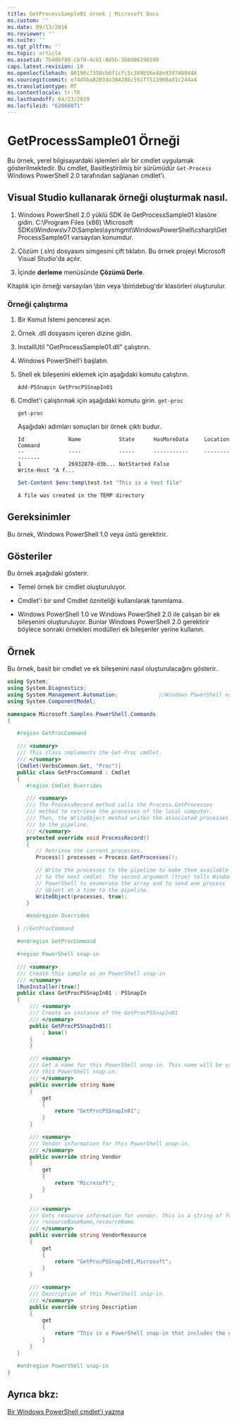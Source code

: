 ```yaml
---
title: GetProcessSample01 örnek | Microsoft Docs
ms.custom: ''
ms.date: 09/13/2016
ms.reviewer: ''
ms.suite: ''
ms.tgt_pltfrm: ''
ms.topic: article
ms.assetid: 7b48bf80-cbf0-4cb1-8d5b-3b8d06196598
caps.latest.revision: 10
ms.openlocfilehash: 00190c7350cb0f1cfc5c389b56e48e9397480446
ms.sourcegitcommit: e7445ba8203da304286c591ff513900ad1c244a4
ms.translationtype: MT
ms.contentlocale: tr-TR
ms.lasthandoff: 04/23/2019
ms.locfileid: "62068071"
---
```

# <a name="getprocesssample01-sample"></a>GetProcessSample01 Örneği

Bu örnek, yerel bilgisayardaki işlemleri alır bir cmdlet uygulamak gösterilmektedir. Bu cmdlet, Basitleştirilmiş bir sürümüdür `Get-Process` Windows PowerShell 2.0 tarafından sağlanan cmdlet'i.

## <a name="how-to-build-the-sample-by-using-visual-studio"></a>Visual Studio kullanarak örneği oluşturmak nasıl.

1. Windows PowerShell 2.0 yüklü SDK ile GetProcessSample01 klasöre gidin. C:\Program Files (x86) \Microsoft SDKs\Windows\v7.0\Samples\sysmgmt\WindowsPowerShell\csharp\GetProcessSample01 varsayılan konumdur.

2. Çözüm (.sln) dosyasını simgesini çift tıklatın. Bu örnek projeyi Microsoft Visual Studio'da açılır.

3. İçinde **derleme** menüsünde **Çözümü Derle**.

  Kitaplık için örneği varsayılan \bin veya \bin\debug'dır klasörleri oluşturulur.

### <a name="how-to-run-the-sample"></a>Örneği çalıştırma

1. Bir Komut İstemi penceresi açın.

2. Örnek .dll dosyasını içeren dizine gidin.

3. InstallUtil "GetProcessSample01.dll" çalıştırın.

4. Windows PowerShell’i başlatın.

5. Shell ek bileşenini eklemek için aşağıdaki komutu çalıştırın.

   `Add-PSSnapin GetProcPSSnapIn01`

6. Cmdlet'i çalıştırmak için aşağıdaki komutu girin. `get-proc`

   `get-proc`

   Aşağıdaki adımları sonuçları bir örnek çıktı budur.

   ```output
   Id              Name            State      HasMoreData     Location             Command
   --              ----            -----      -----------     --------             -------
   1               26932870-d3b... NotStarted False                                 Write-Host "A f...

   ```

   ```powershell
   Set-Content $env:temp\test.txt "This is a test file"
   ```

   ```output
   A file was created in the TEMP directory
   ```

## <a name="requirements"></a>Gereksinimler

Bu örnek, Windows PowerShell 1.0 veya üstü gerektirir.

## <a name="demonstrates"></a>Gösteriler

Bu örnek aşağıdaki gösterir.

- Temel örnek bir cmdlet oluşturuluyor.

- Cmdlet'i bir sınıf Cmdlet özniteliği kullanılarak tanımlama.

- Windows PowerShell 1.0 ve Windows PowerShell 2.0 ile çalışan bir ek bileşenini oluşturuluyor. Bunlar Windows PowerShell 2.0 gerektirir böylece sonraki örnekleri modülleri ek bileşenler yerine kullanın.

## <a name="example"></a>Örnek

Bu örnek, basit bir cmdlet ve ek bileşenini nasıl oluşturulacağını gösterir.

```csharp
using System;
using System.Diagnostics;
using System.Management.Automation;             //Windows PowerShell namespace
using System.ComponentModel;

namespace Microsoft.Samples.PowerShell.Commands
{

   #region GetProcCommand

   /// <summary>
   /// This class implements the Get-Proc cmdlet.
   /// </summary>
   [Cmdlet(VerbsCommon.Get, "Proc")]
   public class GetProcCommand : Cmdlet
   {
      #region Cmdlet Overrides

      /// <summary>
      /// The ProcessRecord method calls the Process.GetProcesses
      /// method to retrieve the processes of the local computer.
      /// Then, the WriteObject method writes the associated processes
      /// to the pipeline.
      /// </summary>
      protected override void ProcessRecord()
      {
         // Retrieve the current processes.
         Process[] processes = Process.GetProcesses();

         // Write the processes to the pipeline to make them available
         // to the next cmdlet. The second argument (true) tells Windows
         // PowerShell to enumerate the array and to send one process
         // object at a time to the pipeline.
         WriteObject(processes, true);
      }

      #endregion Overrides

   } //GetProcCommand

   #endregion GetProcCommand

   #region PowerShell snap-in

   /// <summary>
   /// Create this sample as an PowerShell snap-in
   /// </summary>
   [RunInstaller(true)]
   public class GetProcPSSnapIn01 : PSSnapIn
   {
       /// <summary>
       /// Create an instance of the GetProcPSSnapIn01
       /// </summary>
       public GetProcPSSnapIn01()
           : base()
       {
       }

       /// <summary>
       /// Get a name for this PowerShell snap-in. This name will be used in registering
       /// this PowerShell snap-in.
       /// </summary>
       public override string Name
       {
           get
           {
               return "GetProcPSSnapIn01";
           }
       }

       /// <summary>
       /// Vendor information for this PowerShell snap-in.
       /// </summary>
       public override string Vendor
       {
           get
           {
               return "Microsoft";
           }
       }

       /// <summary>
       /// Gets resource information for vendor. This is a string of format:
       /// resourceBaseName,resourceName.
       /// </summary>
       public override string VendorResource
       {
           get
           {
               return "GetProcPSSnapIn01,Microsoft";
           }
       }

       /// <summary>
       /// Description of this PowerShell snap-in.
       /// </summary>
       public override string Description
       {
           get
           {
               return "This is a PowerShell snap-in that includes the get-proc cmdlet.";
           }
       }
   }

   #endregion PowerShell snap-in
}
```

## <a name="see-also"></a>Ayrıca bkz:

[Bir Windows PowerShell cmdlet'i yazma](./writing-a-windows-powershell-cmdlet.md)